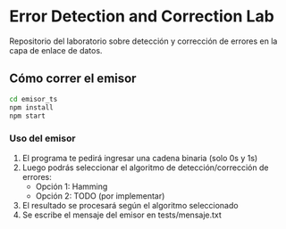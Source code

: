 # Error Detection and Correction Lab

Repositorio del laboratorio sobre detección y corrección de errores en la capa de enlace de datos.



## Cómo correr el emisor

```bash
cd emisor_ts
npm install
npm start
```

### Uso del emisor

1. El programa te pedirá ingresar una cadena binaria (solo 0s y 1s)
2. Luego podrás seleccionar el algoritmo de detección/corrección de errores:
   - Opción 1: Hamming
   - Opción 2: TODO (por implementar)
3. El resultado se procesará según el algoritmo seleccionado
4. Se escribe el mensaje del emisor en tests/mensaje.txt


